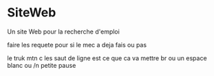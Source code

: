 # SiteWeb

Un site Web pour la recherche d'emploi


faire les requete pour si le mec a deja fais ou pas

le truk mtn c les saut de ligne est ce que ca va mettre br ou un espace blanc ou /n petite pause
